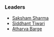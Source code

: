 ### Leaders

* [Saksham Sharma](mailto:saksham.sharma@owasp.org)
* [Siddhant Tiwari](mailto:siddhant.tiwari@owasp.org)
* [Atharva Barge](mailto:atharva.barge@owasp.org)
